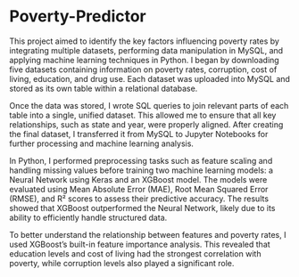 # Poverty-Predictor

This project aimed to identify the key factors influencing poverty rates by integrating multiple datasets, performing data manipulation in MySQL, and applying machine learning techniques in Python. I began by downloading five datasets containing information on poverty rates, corruption, cost of living, education, and drug use. Each dataset was uploaded into MySQL and stored as its own table within a relational database.

Once the data was stored, I wrote SQL queries to join relevant parts of each table into a single, unified dataset. This allowed me to ensure that all key relationships, such as state and year, were properly aligned. After creating the final dataset, I transferred it from MySQL to Jupyter Notebooks for further processing and machine learning analysis.

In Python, I performed preprocessing tasks such as feature scaling and handling missing values before training two machine learning models: a Neural Network using Keras and an XGBoost model. The models were evaluated using Mean Absolute Error (MAE), Root Mean Squared Error (RMSE), and R² scores to assess their predictive accuracy. The results showed that XGBoost outperformed the Neural Network, likely due to its ability to efficiently handle structured data.

To better understand the relationship between features and poverty rates, I used XGBoost’s built-in feature importance analysis. This revealed that education levels and cost of living had the strongest correlation with poverty, while corruption levels also played a significant role.
